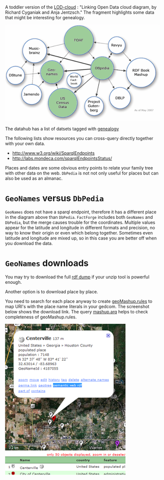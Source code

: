 A toddler version of the
[LOD-cloud](http://lod-cloud.net/)
: "Linking Open Data cloud diagram, by Richard Cyganiak and Anja Jentzsch."
The fragment highlights some data that might be interesting for genealogy.

![lod-cloud](images/samples/lod-cloud.png)

The datahub has a list of datsets tagged with [genealogy](http://datahub.io/tag/genealogy)

The following lists show resources you can cross-query directly together with your own data.

  * http://www.w3.org/wiki/SparqlEndpoints
  * http://labs.mondeca.com/sparqlEndpointsStatus/

Places and dates are some obvious entry points to relate your family tree with other data on the web.
`DbPedia` is not not only useful for places but can also be used as an almanac.

# `GeoNames` versus `DbPedia` #

`GeoNames` does not have a sparql endpoint,
therefore it has a different place in the diagram above than `DbPedia`.
`FactForge` includes both `GeoNames` and `DbPedia`,
but the merge causes trouble for the coordinates.
Multiple values appear for the latitude and longitude in different formats and precision,
no way to know their origin or even which belong together.
Sometimes even latitude and longitude are mixed up,
so in this case you are better off when you download the data.

# `GeoNames` downloads #

You may try to download the full
[rdf dump](http://download.geonames.org/all-geonames-rdf.zip)
if your unzip tool is powerful enough.

Another option is to download place by place.

You need to search for each place anyway to create
[geoMashup.rules](https://github.com/jo-pol/gedcom2sem/tree/master/src/test/resources/geoMashup.rules)
to map URI's with the place name literals in your gedcom.
The screenshot below shows the download link. The query
[mashup.arq](https://github.com/jo-pol/gedcom2sem/tree/master/src/test/resources/reports/mashup/mashup.arq)
helps to check completeness of geoMashup.rules.

![](images/downloadGeoNames.png)